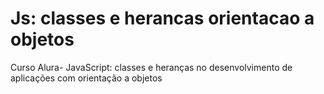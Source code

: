 # Js: classes e herancas  orientacao a objetos 
 Curso Alura-  JavaScript: classes e heranças no desenvolvimento de aplicações com orientação a objetos 

